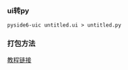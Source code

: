 ### ui转py
```
pyside6-uic untitled.ui > untitled.py
```


### 打包方法
[教程链接](https://blog.csdn.net/weixin_56659172/article/details/128048924)

